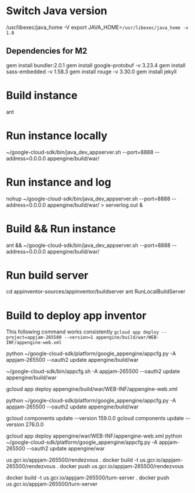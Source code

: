 
# Switch Java version
/usr/libexec/java_home -V
export JAVA_HOME=`/usr/libexec/java_home -v 1.8`

## Dependencies for M2
gem install bundler:2.0.1
gem install google-protobuf -v 3.23.4
gem install sass-embedded -v 1.58.3
gem install rouge -v 3.30.0
gem install jekyll

# Build instance
ant

# Run instance locally
~/google-cloud-sdk/bin/java_dev_appserver.sh --port=8888 --address=0.0.0.0 appengine/build/war/

# Run instance and log
nohup ~/google-cloud-sdk/bin/java_dev_appserver.sh --port=8888 --address=0.0.0.0 appengine/build/war/ > serverlog.out &

# Build && Run instance
ant && ~/google-cloud-sdk/bin/java_dev_appserver.sh --port=8888 --address=0.0.0.0 appengine/build/war/

# Run build server
cd appinventor-sources/appinventor/buildserver
ant RunLocalBuildServer

# Build to deploy app inventor

This following command works consistently
`gcloud app deploy --project=appjam-265500 --version=1 appengine/build/war/WEB-INF/appengine-web.xml`

python ~/google-cloud-sdk/platform/google_appengine/appcfg.py -A appjam-265500 --oauth2 update appengine/build/war

~/google-cloud-sdk/bin/appcfg.sh -A appjam-265500 --oauth2 update appengine/build/war

gcloud app deploy appengine/build/war/WEB-INF/appengine-web.xml

python ~/google-cloud-sdk/platform/google_appengine/appcfg.py -A appjam-265500 --oauth2 update appengine/build/war


gcloud components update --version 159.0.0
gcloud components update --version 276.0.0

gcloud app deploy appengine/war/WEB-INF/appengine-web.xml
python ~/google-cloud-sdk/platform/google_appengine/appcfg.py -A appjam-265500 --oauth2 update appengine/war


us.gcr.io/appjam-265500/rendezvous .
docker build -t us.gcr.io/appjam-265500/rendezvous .
docker push us.gcr.io/appjam-265500/rendezvous

docker build -t us.gcr.io/appjam-265500/turn-server .
docker push us.gcr.io/appjam-265500/turn-server